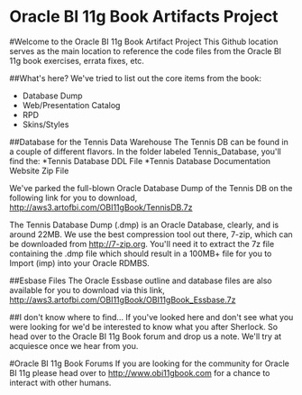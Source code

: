 Oracle BI 11g Book Artifacts Project
====================================

#Welcome to the Oracle BI 11g Book Artifact Project
This Github location serves as the main location to reference the code files from the Oracle BI 11g book exercises, errata fixes, etc. 

##What's here?
We've tried to list out the core items from the book:
* Database Dump
* Web/Presentation Catalog
* RPD
* Skins/Styles

##Database for the Tennis Data Warehouse
The Tennis DB can be found in a couple of different flavors.  In the folder labeled Tennis_Database, you'll find the:
*Tennis Database DDL File
*Tennis Database Documentation Website Zip File

We've parked the full-blown Oracle Database Dump of the Tennis DB on the following link for you to download, http://aws3.artofbi.com/OBI11gBook/TennisDB.7z

The Tennis Database Dump (.dmp) is an Oracle Database, clearly, and is around 22MB. We use the best compression tool out there, 7-zip, which can be downloaded from http://7-zip.org.  You'll need it to extract the 7z file containing the .dmp file which should result in a 100MB+ file for you to Import (imp) into your Oracle RDMBS.

##Esbase Files
The Oracle Essbase outline and database files are also available for you to download via this link, http://aws3.artofbi.com/OBI11gBook/OBI11gBook_Essbase.7z

##I don't know where to find...
If you've looked here and don't see what you were looking for we'd be interested to know what you after Sherlock.  So head over to the Oracle BI 11g Book forum and drop us a note. We'll try at acquiesce once we hear from you.

#Oracle BI 11g Book Forums
If you are looking for the community for Oracle BI 11g please head over to  http://www.obi11gbook.com for a chance to interact with other humans.